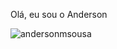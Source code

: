 Olá, eu sou o Anderson

<p><img align="left" style="display:block;" src="https://github-readme-stats.vercel.app/api/top-langs?username=andersonmsousa&show_icons=true&locale=en&layout=compact" alt="andersonmsousa" /></p>

